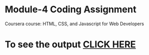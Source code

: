 

# Module-4 Coding Assignment

Coursera course: HTML, CSS, and Javascript for Web Developers

# To see the output [CLICK HERE](https://shridev123.github.io/COURSERA-HTML_CSS_AND_JAVASCRIPT-FOR-WEB-DEVELOPERS/module-4/index.html)

